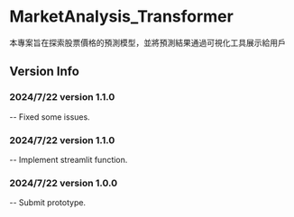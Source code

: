 # MarketAnalysis_Transformer

本專案旨在探索股票價格的預測模型，並將預測結果通過可視化工具展示給用戶

## Version Info
### 2024/7/22 version 1.1.0
-- Fixed some issues.

### 2024/7/22 version 1.1.0
-- Implement streamlit function.

### 2024/7/22 version 1.0.0
-- Submit prototype.
